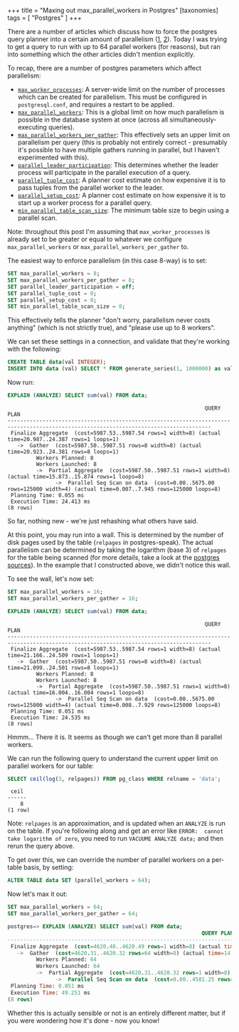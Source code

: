 +++
title = "Maxing out max_parallel_workers in Postgres"
[taxonomies]
tags = [ "Postgres" ]
+++

There are a number of articles which discuss how to force the postgres query planner into a certain amount of parallelism ([1], [2]). Today I was trying to get a query to run with up to 64 parallel workers (for reasons), but ran into something which the other articles didn't mention explicitly.

To recap, there are a number of postgres parameters which affect parallelism:
- [`max_worker_processes`](https://postgresqlco.nf/doc/en/param/max_worker_processes/): A server-wide limit on the number of processes which can be created for parallelism. This must be configured in `postgresql.conf`, and requires a restart to be applied.
- [`max_parallel_workers`](https://postgresqlco.nf/doc/en/param/max_parallel_workers/): This is a global limit on how much parallelism is possible in the database system at once (across all simultaneously-executing queries).
- [`max_parallel_workers_per_gather`](https://postgresqlco.nf/doc/en/param/max_parallel_workers_per_gather/): This effectively sets an upper limit on parallelism per query (this is probably not entirely correct - presumably it's possible to have multiple gathers running in parallel, but I haven't experimented with this).
- [`parallel_leader_participation`](https://postgresqlco.nf/doc/en/param/parallel_leader_participation/): This determines whether the leader process will participate in the parallel execution of a query.
- [`parallel_tuple_cost`](https://postgresqlco.nf/doc/en/param/parallel_tuple_cost/): A planner cost estimate on how expensive it is to pass tuples from the parallel worker to the leader.
- [`parallel_setup_cost`](https://postgresqlco.nf/doc/en/param/parallel_setup_cost/): A planner cost estimate on how expensive it is to start up a worker process for a parallel query.
- [`min_parallel_table_scan_size`](https://postgresqlco.nf/doc/en/param/min_parallel_table_scan_size/): The minimum table size to begin using a parallel scan.

Note: throughout this post I'm assuming that `max_worker_processes` is already set to be greater or equal to whatever we configure `max_parallel_workers` or `max_parallel_workers_per_gather` to.

The easiest way to enforce parallelism (in this case 8-way) is to set:

```sql
SET max_parallel_workers = 8;
SET max_parallel_workers_per_gather = 8;
SET parallel_leader_participation = off;
SET parallel_tuple_cost = 0; 
SET parallel_setup_cost = 0;
SET min_parallel_table_scan_size = 0;
```

This effectively tells the planner "don't worry, parallelism never costs anything" (which is not strictly true), and "please use up to 8 workers".

We can set these settings in a connection, and validate that they're working with the following:

```sql
CREATE TABLE data(val INTEGER);
INSERT INTO data (val) SELECT * FROM generate_series(1, 1000000) as val;
```

Now run:
```sql
EXPLAIN (ANALYZE) SELECT sum(val) FROM data;
```

```
                                                              QUERY PLAN
--------------------------------------------------------------------------------------------------------------------------------------
 Finalize Aggregate  (cost=5987.53..5987.54 rows=1 width=8) (actual time=20.987..24.387 rows=1 loops=1)
   ->  Gather  (cost=5987.50..5987.51 rows=8 width=8) (actual time=20.923..24.381 rows=8 loops=1)
         Workers Planned: 8
         Workers Launched: 8
         ->  Partial Aggregate  (cost=5987.50..5987.51 rows=1 width=8) (actual time=15.873..15.874 rows=1 loops=8)
               ->  Parallel Seq Scan on data  (cost=0.00..5675.00 rows=125000 width=4) (actual time=0.007..7.945 rows=125000 loops=8)
 Planning Time: 0.055 ms
 Execution Time: 24.413 ms
(8 rows)
```

So far, nothing new - we're just rehashing what others have said.

At this point, you may run into a wall. This is determined by the number of disk pages used by the table (`relpages` in postgres-speak). The actual parallelism can be determined by taking the logarithm (base 3) of `relpages` for the table being scanned (for more details, take a look at the [postgres sources](https://github.com/postgres/postgres/blob/576b25bfd0e9a1d5bbc54931e888135bc6da8a2f/src/backend/optimizer/path/allpaths.c#L4165-L4181)). In the example that I constructed above, we didn't notice this wall.

To see the wall, let's now set:

```sql
SET max_parallel_workers = 16;
SET max_parallel_workers_per_gather = 16;
```

```sql
EXPLAIN (ANALYZE) SELECT sum(val) FROM data;
```

```
                                                              QUERY PLAN
--------------------------------------------------------------------------------------------------------------------------------------
 Finalize Aggregate  (cost=5987.53..5987.54 rows=1 width=8) (actual time=21.166..24.509 rows=1 loops=1)
   ->  Gather  (cost=5987.50..5987.51 rows=8 width=8) (actual time=21.099..24.501 rows=8 loops=1)
         Workers Planned: 8
         Workers Launched: 8
         ->  Partial Aggregate  (cost=5987.50..5987.51 rows=1 width=8) (actual time=16.004..16.004 rows=1 loops=8)
               ->  Parallel Seq Scan on data  (cost=0.00..5675.00 rows=125000 width=4) (actual time=0.008..7.929 rows=125000 loops=8)
 Planning Time: 0.051 ms
 Execution Time: 24.535 ms
(8 rows)
```

Hmmm... There it is. It seems as though we can't get more than 8 parallel workers.

We can run the following query to understand the current upper limit on parallel workers for our table:

```sql
SELECT ceil(log(3, relpages)) FROM pg_class WHERE relname = 'data';
```

```
 ceil
------
    8
(1 row)
```

Note: `relpages` is an approximation, and is updated when an `ANALYZE` is run on the table. If you're following along and get an error like `ERROR:  cannot take logarithm of zero`, you need to run `VACUUME ANALYZE data;` and then rerun the query above.

To get over this, we can override the number of parallel workers on a per-table basis, by setting:

```sql
ALTER TABLE data SET (parallel_workers = 64);
```

Now let's max it out:

```sql
SET max_parallel_workers = 64;
SET max_parallel_workers_per_gather = 64;
```


```sql
postgres=> EXPLAIN (ANALYZE) SELECT sum(val) FROM data;
                                                             QUERY PLAN
-------------------------------------------------------------------------------------------------------------------------------------
 Finalize Aggregate  (cost=4620.48..4620.49 rows=1 width=8) (actual time=47.768..49.222 rows=1 loops=1)
   ->  Gather  (cost=4620.31..4620.32 rows=64 width=8) (actual time=14.635..49.192 rows=64 loops=1)
         Workers Planned: 64
         Workers Launched: 64
         ->  Partial Aggregate  (cost=4620.31..4620.32 rows=1 width=8) (actual time=1.957..1.958 rows=1 loops=64)
               ->  Parallel Seq Scan on data  (cost=0.00..4581.25 rows=15625 width=4) (actual time=0.003..1.000 rows=15625 loops=64)
 Planning Time: 0.051 ms
 Execution Time: 49.251 ms
(8 rows)
```

Whether this is actually sensible or not is an entirely different matter, but if you were wondering how it's done - now you know!

[1]: https://www.pgmustard.com/blog/max-parallel-workers-per-gather
[2]: https://swarm64.com/post/increase-postgresql-parallelism/
